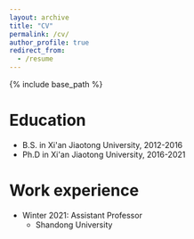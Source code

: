 ```yaml
---
layout: archive
title: "CV"
permalink: /cv/
author_profile: true
redirect_from:
  - /resume
---
```


{% include base_path %}

Education
======
* B.S. in Xi'an Jiaotong University, 2012-2016
* Ph.D in Xi'an Jiaotong University, 2016-2021

Work experience
======
* Winter 2021: Assistant Professor
  * Shandong University

<!-- Publications
======
  <ul>{% for post in site.publications %}
    {% include archive-single-cv.html %}
  {% endfor %}</ul>

Services
======
* Invited Reviewer for Transactions on Multimedia (TMM)

* Invited Reviewer for Information Sciences (INS)

* Invited Reviewer for MM Asia 2021, MM Asia 2022 -->

<!-- Teaching
======
  <ul>{% for post in site.teaching %}
    {% include archive-single-cv.html %}
  {% endfor %}</ul> -->
